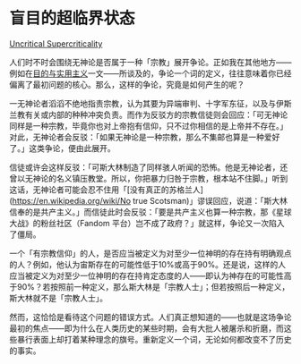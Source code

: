  # 盲目的超临界状态

[Uncritical Supercriticality](https://www.readthesequences.com/Uncritical-Supercriticality)

人们时不时会围绕无神论是否属于一种「宗教」展开争论。正如我在其他地方——例如在[目的与实用主义](https://www.greaterwrong.com/lw/lf/purpose_and_pragmatism/)一文——所谈及的，争论一个词的定义，往往意味着你已经偏离了最初问题的核心。那么，这样的争论，究竟是如何产生的呢？

一无神论者滔滔不绝地指责宗教，认为其要为异端审判、十字军东征，以及与伊斯兰教有关或内部的种种冲突负责。而作为反驳方的宗教信徒则会回应：「可无神论同样是一种宗教，毕竟你也对上帝抱有信仰，只不过你相信的是上帝并不存在。」对此，无神论者会反驳：「如果无神论是一种宗教，那么不集邮也算是一种爱好了。」这类争论，便由此展开。

信徒或许会这样反驳：「可斯大林制造了同样骇人听闻的恐怖。他是无神论者，还曾以无神论的名义镇压教堂。所以，你把暴力归咎于宗教，根本站不住脚。」听到这话，无神论者可能会忍不住用「[没有真正的苏格兰人](https://en.wikipedia.org/wiki/No true Scotsman)」谬误回应，说道：「斯大林信奉的是共产主义。」而信徒此时会反驳：「要是共产主义也算一种宗教，那《星球大战》的粉丝社区（Fandom 平台）岂不成了政府？」就这样，争论又一次陷入了僵局。

一个「有宗教信仰」的人，是否应当被定义为对至少一位神明的存在持有明确观点的人？例如，他认为宙斯存在的可能性低于10%或高于90%。还是说，这样的人应当被定义为对至少一位神明的存在持肯定态度的人——即认为神存在的可能性高于90%？若按照前一种定义，那么斯大林是「宗教人士」；但若按照后一种定义，斯大林就不是「宗教人士」。

然而，这恰恰是看待这个问题的错误方式。人们真正想知道的——也就是这场争论最初的焦点——即为什么在人类历史的某些时期，会有大批人被屠杀和折磨，而这些暴行表面上却打着某种理念的旗号。重新定义一个词，无论如何都改变不了历史的事实。

>